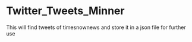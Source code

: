 # Twitter_Tweets_Minner
This will find tweets of timesnownews and store it in a json file for further use
